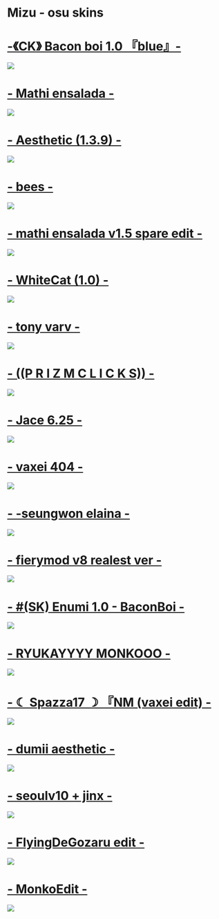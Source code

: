 # Mizu - osu skins

# [-《CK》 Bacon boi 1.0 『blue』-](https://drive.google.com/file/d/1JRDbxtEVFYMgt9ls4rvIRs2v0IfBddFO/view?usp=sharing) 
![](https://imgur.com/a/PXHTcaV)

# [- Mathi ensalada -](https://drive.google.com/file/d/1595JLfoopn3ZXI14B2ZgTwr2yTsyoGuY/view?usp=sharing) 
![](https://osu.ppy.sh/ss/17257925/2ff7)

# [- Aesthetic (1.3.9) -](https://drive.google.com/file/d/15LcmTrtk1dLwgBVNkYmXxsKyTmL4REm3/view?usp=sharing) 
![](https://osu.ppy.sh/ss/17257919/ace8)

# [- bees -](https://mizaru.s-ul.eu/TNinjFkw) 
![](https://osu.ppy.sh/ss/11775775)

# [- mathi ensalada v1.5 spare edit -](https://drive.google.com/file/d/1EyJU6kEEUN_P85faTOGNBbAk9ipRD2AR/view?usp=sharing)
![](https://osu.ppy.sh/ss/17257940/012d)

# [- WhiteCat (1.0) -](https://drive.google.com/file/d/1A9Ktx7MY-UP5iOGTTHsyQP622zDOKqfe/view?usp=sharing)
![](https://osu.ppy.sh/ss/17258087/9b86)

# [- tony varv -](https://mega.nz/file/5WZ1TCDb#kGvBLznI9aH-KxbBQsIkOl5Lumaeere0Jn9rj7qaP4Q)
![](https://osu.ppy.sh/ss/15626158/88a1)

# [- ((P R I Z M C L I C K S)) -](https://drive.google.com/file/d/1wi6Bri_9RjOj8fMIO6BxK3lh2jO71Bo6/view)
![](https://i.imgur.com/JttSIMb.png)

# [- Jace 6.25 -](https://drive.google.com/file/d/1vWijGNzHwW_KjJhPOQ_xj44CLWd88iCW/view)
![](https://osu.ppy.sh/ss/17257969/eba1)

# [- vaxei 404 -](https://drive.google.com/file/d/1bTLs2-kxiEHDt5VQR8ZcfCFEeNoDTbVU/view?usp=sharing)
![](https://osu.ppy.sh/ss/17257975/ad37)

# [- -seungwon elaina -](https://drive.google.com/file/d/1sO05Vpu0vxcDpEYBDhzfIrGX6HOIAHCq/view)
![](https://osu.ppy.sh/ss/17257981/a9c3)

# [- fierymod v8 realest ver -](https://drive.google.com/file/d/1uWP1baU6bQaX76Je0AP_qFv8TWLCx426/view)
![](https://osu.ppy.sh/ss/17258085/b0ab)

# [- #(SK) Enumi 1.0 - BaconBoi -](https://drive.google.com/file/d/1W5j5_N-OIPnxe2k8eeTyWyoPmOXrENw7/view?usp=sharing)
![](https://osu.ppy.sh/ss/17257997/63d8)

# [- RYUKAYYYY MONKOOO -](https://mega.nz/file/8bwCnRSZ#zt06DQ0aka5Nldc8dz0h_LU5Ph6UHj5Vxlz8c7sBGdc)
![](https://osu.ppy.sh/ss/17258081/7d0a)

# [- ☾ Spazza17 ☽ 『NM (vaxei edit) -](https://drive.google.com/file/d/1tknGDHejUsjEMgD9ucPwg_EVmgvotWAO/view?usp=sharing)
![](https://osu.ppy.sh/ss/17258072/7aa2)

# [- dumii aesthetic -](https://www.dropbox.com/s/s1vvmc342myw4q7/-dummy%20aesthetic%20-.osk?dl=0)
![](https://osu.ppy.sh/ss/12004410)

# [- seoulv10 + jinx -](https://drive.google.com/file/d/1vdymXgKMf2YqfwJuZRw2GnAKYARpavVk/view?usp=sharing)
![](https://osu.ppy.sh/ss/17438947/b0b3)

# [- FlyingDeGozaru edit -](https://drive.google.com/file/d/1vbo1K8Lwq0BVGavGSn2kPec8P3QLu5Zn/view?usp=sharing)
![](https://osu.ppy.sh/ss/17438955/9d15)

# [- MonkoEdit -](https://drive.google.com/file/d/1m5zptef-Cr5UXtXBdtu0LFrV_Sldb6hr/view)
![](https://osu.ppy.sh/ss/17438970/d509)





